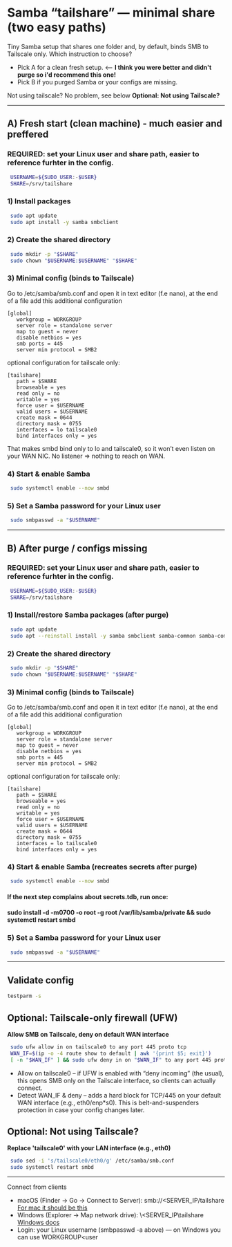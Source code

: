 # Samba “tailshare” — minimal share (two easy paths)

Tiny Samba setup that shares one folder and, by default, binds SMB to Tailscale only. 
Which instruction to choose?
- Pick A for a clean fresh setup. <-- **I think you were better and didn't purge so i'd recommend this one!**
- Pick B if you purged Samba or your configs are missing.

Not using tailscale? No problem, see below **Optional: Not using Tailscale?**

----

## A) Fresh start (clean machine) - much easier and preffered

### REQUIRED: set your Linux user and share path, easier to reference furhter in the config.
```bash
 USERNAME=${SUDO_USER:-$USER}
 SHARE=/srv/tailshare
```

### 1) Install packages
```bash
 sudo apt update
 sudo apt install -y samba smbclient
```

### 2) Create the shared directory
```bash
 sudo mkdir -p "$SHARE"
 sudo chown "$USERNAME:$USERNAME" "$SHARE"
```

### 3) Minimal config (binds to Tailscale)
Go to /etc/samba/smb.conf and open it in text editor (f.e nano), at the end of a file add this additional configuration

```text
[global]
   workgroup = WORKGROUP
   server role = standalone server
   map to guest = never
   disable netbios = yes
   smb ports = 445
   server min protocol = SMB2
```
optional configuration for tailscale only:
```text
[tailshare]
   path = $SHARE
   browseable = yes
   read only = no
   writable = yes
   force user = $USERNAME
   valid users = $USERNAME
   create mask = 0644
   directory mask = 0755
   interfaces = lo tailscale0
   bind interfaces only = yes
```

That makes smbd bind only to lo and tailscale0, so it won’t even listen on your WAN NIC. No listener ⇒ nothing to reach on WAN.

### 4) Start & enable Samba
```bash
 sudo systemctl enable --now smbd
```
### 5) Set a Samba password for your Linux user
```bash
 sudo smbpasswd -a "$USERNAME"
```

---

## B) After purge / configs missing

### REQUIRED: set your Linux user and share path, easier to reference furhter in the config.
```bash
 USERNAME=${SUDO_USER:-$USER}
 SHARE=/srv/tailshare
```

### 1) Install/restore Samba packages (after purge)
```bash
 sudo apt update
 sudo apt --reinstall install -y samba smbclient samba-common samba-common-bin
```

### 2) Create the shared directory
```bash
 sudo mkdir -p "$SHARE"
 sudo chown "$USERNAME:$USERNAME" "$SHARE"
```
### 3) Minimal config (binds to Tailscale)
Go to /etc/samba/smb.conf and open it in text editor (f.e nano), at the end of a file add this additional configuration

```text
[global]
   workgroup = WORKGROUP
   server role = standalone server
   map to guest = never
   disable netbios = yes
   smb ports = 445
   server min protocol = SMB2
```
optional configuration for tailscale only:
```text
[tailshare]
   path = $SHARE
   browseable = yes
   read only = no
   writable = yes
   force user = $USERNAME
   valid users = $USERNAME
   create mask = 0644
   directory mask = 0755
   interfaces = lo tailscale0
   bind interfaces only = yes
```

### 4) Start & enable Samba (recreates secrets after purge)
```bash
 sudo systemctl enable --now smbd
```
#### If the next step complains about secrets.tdb, run once:
#### sudo install -d -m0700 -o root -g root /var/lib/samba/private && sudo systemctl restart smbd

### 5) Set a Samba password for your Linux user
```bash
 sudo smbpasswd -a "$USERNAME"
```
---

## Validate config
```bash
testparm -s
```

## Optional: Tailscale-only firewall (UFW)

**Allow SMB on Tailscale, deny on default WAN interface**
```bash
 sudo ufw allow in on tailscale0 to any port 445 proto tcp
 WAN_IF=$(ip -o -4 route show to default | awk '{print $5; exit}')
 [ -n "$WAN_IF" ] && sudo ufw deny in on "$WAN_IF" to any port 445 proto tcp
```

- Allow on tailscale0 – if UFW is enabled with “deny incoming” (the usual), this opens SMB only on the Tailscale interface, so clients can actually connect.
- Detect WAN_IF & deny – adds a hard block for TCP/445 on your default WAN interface (e.g., eth0/enp*s0). This is belt-and-suspenders protection in case your config changes later.

## Optional: Not using Tailscale?

**Replace 'tailscale0' with your LAN interface (e.g., eth0)**
```bash
 sudo sed -i 's/tailscale0/eth0/g' /etc/samba/smb.conf
 sudo systemctl restart smbd
```

---

Connect from clients
- macOS (Finder → Go → Connect to Server): smb://<SERVER_IP/tailshare [For mac it should be this](https://support.apple.com/lt-lt/guide/mac-help/mchlp1140/mac)
- Windows (Explorer → Map network drive): \\<SERVER_IP\tailshare [Windows docs](https://support.microsoft.com/en-us/windows/file-sharing-over-a-network-in-windows-b58704b2-f53a-4b82-7bc1-80f9994725bf)
- Login: your Linux username (smbpasswd -a above) — on Windows you can use WORKGROUP\<user
